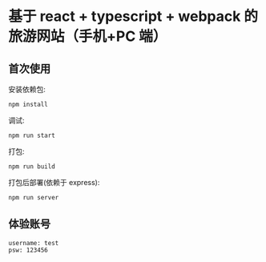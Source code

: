 # 基于 react + typescript + webpack 的旅游网站（手机+PC 端）

## 首次使用

安装依赖包:

```
npm install
```

调试:

```
npm run start
```

打包:

```
npm run build
```

打包后部署(依赖于 express):

```
npm run server
```

## 体验账号

```
username: test
psw: 123456
```
